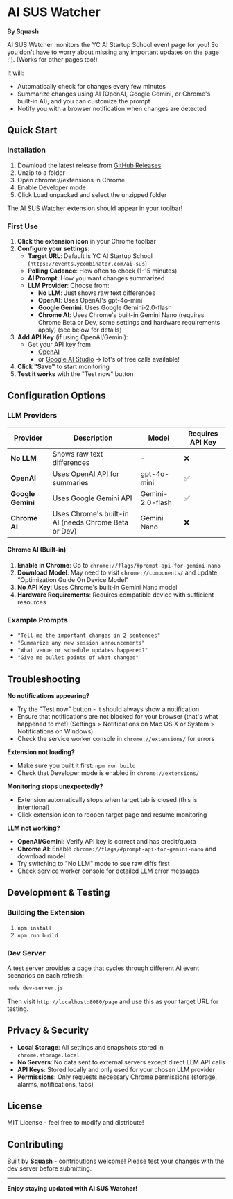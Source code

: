# AI SUS Watcher

**By Squash**

AI SUS Watcher monitors the YC AI Startup School event page for you! So you don't have to worry about missing any important updates on the page :').  (Works for other pages too!)

It will:
- Automatically check for changes every few minutes
- Summarize changes using AI (OpenAI, Google Gemini, or Chrome's built-in AI), and you can customize the prompt
- Notify you with a browser notification when changes are detected


## Quick Start

### Installation

1. Download the latest release from [GitHub Releases](https://github.com/victorhuangwq/ai-sus-watcher/releases)
2. Unzip to a folder
3. Open chrome://extensions in Chrome
4. Enable Developer mode
5. Click Load unpacked and select the unzipped folder
  
The AI SUS Watcher extension should appear in your toolbar! 

### First Use

1. **Click the extension icon** in your Chrome toolbar
2. **Configure your settings**:
   - **Target URL**: Default is YC AI Startup School (`https://events.ycombinator.com/ai-sus`)
   - **Polling Cadence**: How often to check (1-15 minutes)
   - **AI Prompt**: How you want changes summarized
   - **LLM Provider**: Choose from:
     - **No LLM**: Just shows raw text differences
     - **OpenAI**: Uses OpenAI's gpt-4o-mini
     - **Google Gemini**: Uses Google Gemini-2.0-flash
     - **Chrome AI**: Uses Chrome's built-in Gemini Nano (requires Chrome Beta or Dev, some settings and hardware requirements apply) (see below for details)
3. **Add API Key** (if using OpenAI/Gemini):
   - Get your API key from 
     - [OpenAI](https://platform.openai.com/api-keys) 
     - or [Google AI Studio](https://aistudio.google.com/app/apikey) -> lot's of free calls available! 
4. **Click "Save"** to start monitoring
5. **Test it works** with the "Test now" button

## Configuration Options

### LLM Providers

| Provider | Description | Model | Requires API Key |
|----------|-------------|-------|------------------|
| **No LLM** | Shows raw text differences | - | ❌ |
| **OpenAI** | Uses OpenAI API for summaries | gpt-4o-mini | ✅ |
| **Google Gemini** | Uses Google Gemini API | Gemini-2.0-flash | ✅ |
| **Chrome AI** | Uses Chrome's built-in AI (needs Chrome Beta or Dev) | Gemini Nano | ❌ |

#### Chrome AI (Built-in)
1. **Enable in Chrome**: Go to `chrome://flags/#prompt-api-for-gemini-nano`
2. **Download Model**: May need to visit `chrome://components/` and update "Optimization Guide On Device Model"  
3. **No API Key**: Uses Chrome's built-in Gemini Nano model
4. **Hardware Requirements**: Requires compatible device with sufficient resources

### Example Prompts

- `"Tell me the important changes in 2 sentences"`
- `"Summarize any new session announcements"`
- `"What venue or schedule updates happened?"`
- `"Give me bullet points of what changed"`


## Troubleshooting

**No notifications appearing?**

- Try the "Test now" button - it should always show a notification
- Ensure that notifications are not blocked for your browser (that's what happened to me!) (Settings > Notifications on Mac OS X or System > Notifications on Windows)
- Check the service worker console in `chrome://extensions/` for errors

**Extension not loading?**
- Make sure you built it first: `npm run build`
- Check that Developer mode is enabled in `chrome://extensions/`

**Monitoring stops unexpectedly?**
- Extension automatically stops when target tab is closed (this is intentional)  
- Click extension icon to reopen target page and resume monitoring

**LLM not working?**
- **OpenAI/Gemini**: Verify API key is correct and has credit/quota
- **Chrome AI**: Enable `chrome://flags/#prompt-api-for-gemini-nano` and download model
- Try switching to "No LLM" mode to see raw diffs first
- Check service worker console for detailed LLM error messages

## Development & Testing

### Building the Extension

1. `npm install`
1. `npm run build`

### Dev Server

A test server provides a page that cycles through different AI event scenarios on each refresh:

```bash
node dev-server.js
```

Then visit `http://localhost:8080/page` and use this as your target URL for testing.

## Privacy & Security

- **Local Storage**: All settings and snapshots stored in `chrome.storage.local`
- **No Servers**: No data sent to external servers except direct LLM API calls
- **API Keys**: Stored locally and only used for your chosen LLM provider
- **Permissions**: Only requests necessary Chrome permissions (storage, alarms, notifications, tabs)

## License

MIT License - feel free to modify and distribute!

## Contributing

Built by **Squash** - contributions welcome! Please test your changes with the dev server before submitting.

---

**Enjoy staying updated with AI SUS Watcher!**